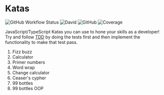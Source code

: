 # Katas

![GitHub Workflow Status](https://img.shields.io/github/workflow/status/cesalberca/katas/CI)
![David](https://img.shields.io/david/dev/cesalberca/katas)
![GitHub](https://img.shields.io/github/license/cesalberca/katas)
![Coverage](coverage/badge.svg)

JavaScript/TypeScript Katas you can use to hone your skills as a developer! Try and follow [TDD](https://en.wikipedia.org/wiki/Test-driven_development) by doing the tests first and then implement the functionality to make that test pass.

1. Fizz buzz
2. Calculator
3. Primer numbers
4. Word wrap
5. Change calculator
6. Ceaser's cypher
7. 99 bottles
8. 99 bottles OOP
